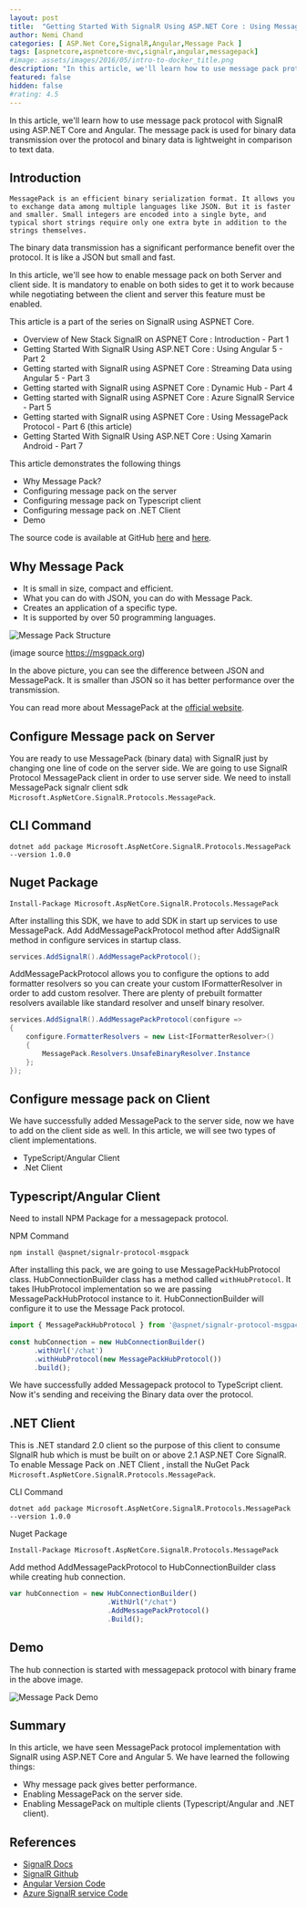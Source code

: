 ```yaml
---
layout: post
title:  "Getting Started With SignalR Using ASP.NET Core : Using Message Pack - Part 6"
author: Nemi Chand
categories: [ ASP.Net Core,SignalR,Angular,Message Pack ]
tags: [aspnetcore,aspnetcore-mvc,signalr,angular,messagepack]
#image: assets/images/2016/05/intro-to-docker_title.png
description: "In this article, we'll learn how to use message pack protocol with SignalR using ASP.NET Core and Angular. The message pack is used for binary data transmission over the protocol and binary data is lightweight in comparison to text data."
featured: false
hidden: false
#rating: 4.5
---
```


In this article, we'll learn how to use message pack protocol with SignalR using ASP.NET Core and Angular. The message pack is used for binary data transmission over the protocol and binary data is lightweight in comparison to text data.

## Introduction

`MessagePack is an efficient binary serialization format. It allows you to exchange data among multiple languages like JSON. But it is faster and smaller. Small integers are encoded into a single byte, and typical short strings require only one extra byte in addition to the strings themselves.`

The binary data transmission has a significant performance benefit over the protocol. It is like a JSON but small and fast.

In this article, we'll see how to enable message pack on both Server and client side. It is mandatory to enable on both sides to get it to work because while negotiating between the client and server this feature must be enabled.

This article is a part of the series on SignalR using ASPNET Core.

* Overview of New Stack SignalR on ASPNET Core : Introduction - Part 1
* Getting Started With SignalR Using ASP.NET Core : Using Angular 5 - Part 2
* Getting started with SignalR using ASPNET Core : Streaming Data using Angular 5 - Part 3
* Getting started with SignalR using ASPNET Core : Dynamic Hub - Part 4
* Getting started with SignalR using ASPNET Core : Azure SignalR Service - Part 5
* Getting started with SignalR using ASPNET Core : Using MessagePack Protocol - Part 6  (this article)
* Getting Started With SignalR Using ASP.NET Core : Using Xamarin Android - Part 7

This article demonstrates the following things

* Why Message Pack?
* Configuring message pack on the server
* Configuring message pack on Typescript client
* Configuring message pack on .NET Client
* Demo

The source code is available at GitHub [here](https://github.com/nemi-chand/ASPNETCore-SignalR-Angular-TypeScript) and [here](https://github.com/nemi-chand/ASPNETCore-SignalR-AzureService).

## Why Message Pack

* It is small in size, compact and efficient.
* What you can do with JSON, you can do with Message Pack.
* Creates an application of a specific type.
* It is supported by over 50 programming languages.

![Message Pack Structure]({{site.baseUrl}}/assets/images/2018/08/aspnet-core-angular-msgpack.png)

(image source https://msgpack.org)

In the above picture, you can see the difference between JSON and MessagePack. It is smaller than JSON so it has better performance over the transmission.

You can read more about MessagePack at the [official website](https://msgpack.org/).

## Configure Message pack on Server

You are ready to use MessagePack (binary data) with SignalR just by changing one line of code on the server side. We are going to use SignalR Protocol MessagePack client in order to use server side. We need to install MessagePack signalr client sdk `Microsoft.AspNetCore.SignalR.Protocols.MessagePack`.

## CLI Command

`dotnet add package Microsoft.AspNetCore.SignalR.Protocols.MessagePack --version 1.0.0`

## Nuget Package

`Install-Package Microsoft.AspNetCore.SignalR.Protocols.MessagePack`

After installing this SDK, we have to add SDK in start up services to use MessagePack. Add AddMessagePackProtocol method after AddSignalR method in configure services in startup class.

```csharp
services.AddSignalR().AddMessagePackProtocol();
```

AddMessagePackProtocol allows you to configure the options to add formatter resolvers so you can create your custom IFormatterResolver in order to add custom resolver. There are plenty of prebuilt formatter resolvers available like standard resolver and unself binary resolver.

```csharp
services.AddSignalR().AddMessagePackProtocol(configure =>  
{  
    configure.FormatterResolvers = new List<IFormatterResolver>()  
    {  
        MessagePack.Resolvers.UnsafeBinaryResolver.Instance  
    };  
});
```

## Configure message pack on Client

We have successfully added MessagePack to the server side, now we have to add on the client side as well. In this article, we will see two types of client implementations.

* TypeScript/Angular Client
* .Net Client

## Typescript/Angular Client

Need to install NPM Package for a messagepack protocol.

NPM Command

`npm install @aspnet/signalr-protocol-msgpack`

After installing this pack, we are going to use MessagePackHubProtocol class. HubConnectionBuilder class has a method called `withHubProtocol`. It takes IHubProtocol implementation so we are passing MessagePackHubProtocol instance to it. HubConnectionBuilder will configure it to use the Message Pack protocol.

```typescript
import { MessagePackHubProtocol } from '@aspnet/signalr-protocol-msgpack';  
  
const hubConnection = new HubConnectionBuilder()  
      .withUrl('/chat')  
      .withHubProtocol(new MessagePackHubProtocol())  
      .build();
```

We have successfully added Messagepack protocol to TypeScript client. Now it's sending and receiving the Binary data over the protocol.

## .NET Client

This is .NET standard 2.0 client so the purpose of this client to consume SIgnalR hub which is must be built on or above 2.1 ASP.NET Core SignalR. To enable Message Pack on .NET Client , install the NuGet Pack `Microsoft.AspNetCore.SignalR.Protocols.MessagePack`.

CLI Command

`dotnet add package Microsoft.AspNetCore.SignalR.Protocols.MessagePack --version 1.0.0`

Nuget Package

`Install-Package Microsoft.AspNetCore.SignalR.Protocols.MessagePack`

Add method AddMessagePackProtocol to HubConnectionBuilder class while creating hub connection.

```typescript
var hubConnection = new HubConnectionBuilder()  
                        .WithUrl("/chat")  
                        .AddMessagePackProtocol()  
                        .Build();
```

## Demo

The hub connection is started with messagepack protocol with binary frame in the above image.

![Message Pack Demo]({{site.baseUrl}}/assets/images/2018/08/aspnet-core-angular-msgpack_demo.png)

## Summary

In this article, we have seen MessagePack protocol implementation with SignalR using ASP.NET Core and Angular 5. We have learned the following things:

* Why message pack gives better performance.
* Enabling MessagePack on the server side.
* Enabling MessagePack on multiple clients (Typescript/Angular and .NET client).

## References

* [SignalR Docs](https://docs.microsoft.com/en-us/aspnet/core/signalr)
* [SignalR Github](https://github.com/aspnet/aspnetcore/tree/master/src/SignalR)
* [Angular Version Code](https://github.com/nemi-chand/ASPNETCore-SignalR-Angular-TypeScript)
* [Azure SignalR service Code](https://github.com/nemi-chand/ASPNETCore-SignalR-AzureService)
